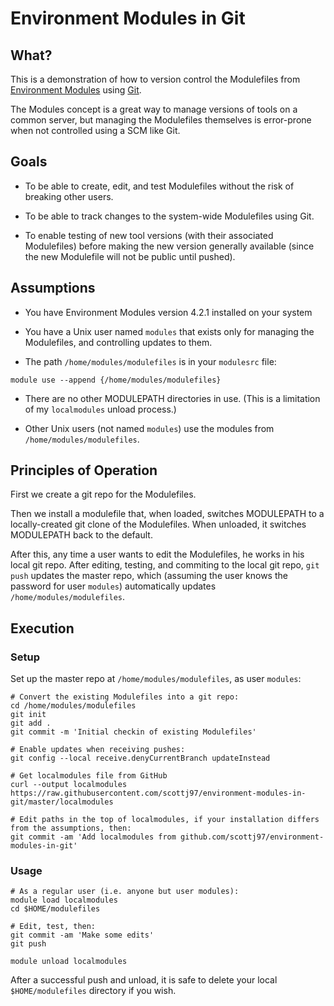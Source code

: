 # Environment Modules in Git

## What?

This is a demonstration of how to version control the Modulefiles
from [Environment Modules](http://modules.sourceforge.net/) using
[Git](https://git-scm.com/).

The Modules concept is a great way to manage versions of tools on a
common server, but managing the Modulefiles themselves is error-prone
when not controlled using a SCM like Git.

## Goals

* To be able to create, edit, and test Modulefiles without the risk of
  breaking other users.

* To be able to track changes to the system-wide Modulefiles using
  Git.

* To enable testing of new tool versions (with their associated
  Modulefiles) before making the new version generally available
  (since the new Modulefile will not be public until pushed).

## Assumptions

* You have Environment Modules version 4.2.1 installed on your system

* You have a Unix user named `modules` that exists only for managing
  the Modulefiles, and controlling updates to them.

* The path `/home/modules/modulefiles` is in your `modulesrc` file:

```
module use --append {/home/modules/modulefiles}
```

* There are no other MODULEPATH directories in use. (This is a
  limitation of my `localmodules` unload process.)

* Other Unix users (not named `modules`) use the modules from
  `/home/modules/modulefiles`.

## Principles of Operation

First we create a git repo for the Modulefiles.

Then we install a modulefile that, when loaded, switches MODULEPATH to
a locally-created git clone of the Modulefiles. When unloaded, it
switches MODULEPATH back to the default.

After this, any time a user wants to edit the Modulefiles, he works in
his local git repo. After editing, testing, and commiting to the local
git repo, `git push` updates the master repo, which (assuming the user
knows the password for user `modules`) automatically updates
`/home/modules/modulefiles`.

## Execution

### Setup

Set up the master repo at `/home/modules/modulefiles`, as user `modules`:
```
# Convert the existing Modulefiles into a git repo:
cd /home/modules/modulefiles
git init
git add .
git commit -m 'Initial checkin of existing Modulefiles'

# Enable updates when receiving pushes:
git config --local receive.denyCurrentBranch updateInstead

# Get localmodules file from GitHub
curl --output localmodules https://raw.githubusercontent.com/scottj97/environment-modules-in-git/master/localmodules

# Edit paths in the top of localmodules, if your installation differs from the assumptions, then:
git commit -am 'Add localmodules from github.com/scottj97/environment-modules-in-git'

```

### Usage

```
# As a regular user (i.e. anyone but user modules):
module load localmodules
cd $HOME/modulefiles

# Edit, test, then:
git commit -am 'Make some edits'
git push

module unload localmodules
```

After a successful push and unload, it is safe to delete your local
`$HOME/modulefiles` directory if you wish.
